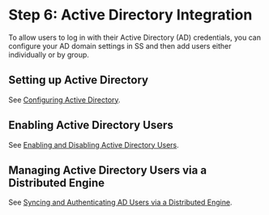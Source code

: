 [title]: # (6. Active Directory Integration)
[tags]: # (Active Directory,AD)
[priority]: # (1000)

# Step 6: Active Directory Integration

To allow users to log in with their Active Directory (AD) credentials, you can configure your AD domain settings in SS and then add users either individually or by group.

## Setting up Active Directory

See [Configuring Active Directory](../../active-directory/configuring-active-directory/index.md).

## Enabling Active Directory Users

See [Enabling and Disabling Active Directory Users](../../active-directory/enabling-and-disabling-active-directory-users/index.md).

## Managing Active Directory Users via a Distributed Engine

See [Syncing and Authenticating AD Users via a Distributed Engine](../../active-directory/syncing-and-authenticating-ad-users-via-a-distributed-engine/index.md).
